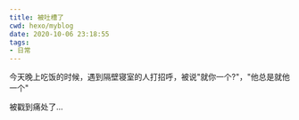 ```yaml
---
title: 被吐槽了
cwd: hexo/myblog
date: 2020-10-06 23:18:55
tags:
- 日常
---
```


今天晚上吃饭的时候，遇到隔壁寝室的人打招呼，被说"就你一个?"，"他总是就他一个"

被戳到痛处了...

